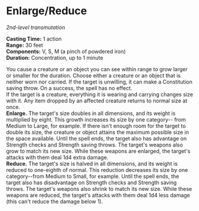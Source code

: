 # Enlarge/Reduce 
_2nd-level transmutation_ 

**Casting Time:** 1 action    
**Range:** 30 feet    
**Components:** V, S, M (a pinch of powdered iron)    
**Duration:** Concentration, up to 1 minute 

You cause a creature or an object you can see within range to grow larger or smaller for the duration. Choose either a creature or an object that is neither worn nor carried. If the target is unwilling, it can make a Constitution saving throw. On a success, the spell has no effect.    
If the target is a creature, everything it is wearing and carrying changes size with it. Any item dropped by an affected creature returns to normal size at once.    
**Enlarge.** The target's size doubles in all dimensions, and its weight is multiplied by eight. This growth increases its size by one category-- from Medium to Large, for example. If there isn't enough room for the target to double its size, the creature or object attains the maximum possible size in the space available. Until the spell ends, the target also has advantage on Strength checks and Strength saving throws. The target's weapons also grow to match its new size. While these weapons are enlarged, the target's attacks with them deal 1d4 extra damage.    
**Reduce.** The target's size is halved in all dimensions, and its weight is reduced to one-eighth of normal. This reduction decreases its size by one category--from Medium to Small, for example. Until the spell ends, the target also has disadvantage on Strength checks and Strength saving throws. The target's weapons also shrink to match its new size. While these weapons are reduced, the target's attacks with them deal 1d4 less damage (this can't reduce the damage below 1). 
